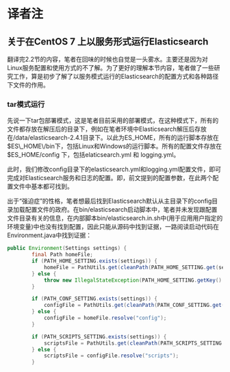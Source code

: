 # 译者注

## 关于在CentOS 7 上以服务形式运行Elasticsearch

翻译完2.2节的内容，笔者在回味的时候也自觉是一头雾水。主要还是因为对Linux服务配置和使用方式的不了解。为了更好的理解本节内容，笔者做了一些研究工作，算是初步了解了以服务模式运行的Elasticsearch的配置方式和各种路径下文件的作用。

### tar模式运行

先说一下tar包部署模式，这是笔者目前采用的部署模式，在这种模式下，所有的文件都存放在解压后的目录下，例如在笔者环境中Elasticsearch解压后存放在\/data\/elasticsearch-2.4.1目录下。以此为ES\_HOME，所有的运行脚本存放在$ES\_HOME\/bin下，包括Linux和Windows的运行脚本。所有的配置文件存放在$ES\_HOME\/config 下，包括elaticsearch.yml 和 logging.yml。

此时，我们修改config目录下的elasticsearch.yml和logging.yml配置文件，即可完成对Elasticsearch服务和日志的配置。即，前文提到的配置参数，在此两个配置文件中基本都可找到。

出于“强迫症”的性格，笔者想最后找到Elasticsearch默认从主目录下的config目录加载配置文件的政府。在bin\/elasticsearch启动脚本中，笔者并未发现跟配置文件目录有关的信息，在内部脚本bin\/elasticsearch.in.sh中\(用于应用用户指定的环境变量\)中也没有找到配置，因此只能从源码中找到证据，一路阅读启动代码在Environment.java中找到证据：

```java
public Environment(Settings settings) {
        final Path homeFile;
        if (PATH_HOME_SETTING.exists(settings)) {
            homeFile = PathUtils.get(cleanPath(PATH_HOME_SETTING.get(settings)));
        } else {
            throw new IllegalStateException(PATH_HOME_SETTING.getKey() + " is not configured");
        }

        if (PATH_CONF_SETTING.exists(settings)) {
            configFile = PathUtils.get(cleanPath(PATH_CONF_SETTING.get(settings)));
        } else {
            configFile = homeFile.resolve("config");
        }

        if (PATH_SCRIPTS_SETTING.exists(settings)) {
            scriptsFile = PathUtils.get(cleanPath(PATH_SCRIPTS_SETTING.get(settings)));
        } else {
            scriptsFile = configFile.resolve("scripts");
        }
```



